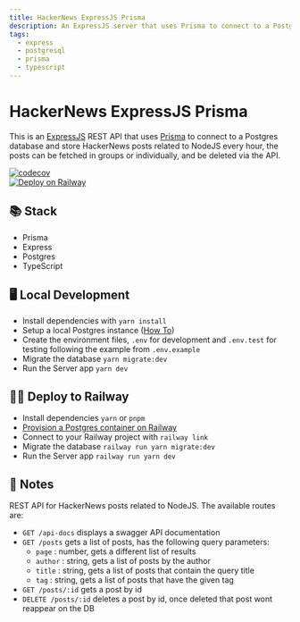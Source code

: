 ```yaml
---
title: HackerNews ExpressJS Prisma
description: An ExpressJS server that uses Prisma to connect to a PostgreSQL database
tags:
  - express
  - postgresql
  - prisma
  - typescript
---
```


# HackerNews ExpressJS Prisma

This is an [ExpressJS](https://expressjs.com/) REST API that uses [Prisma](https://www.prisma.io/) to connect to a Postgres database and store HackerNews posts related to NodeJS every hour, the posts can be fetched in groups or individually, and be deleted via the API.

[![codecov](https://codecov.io/gh/MatiasAgelvis/expressjs-prisma/branch/main/graph/badge.svg?token=7OESZNZ04T)](https://codecov.io/gh/MatiasAgelvis/expressjs-prisma)  
[![Deploy on Railway](https://railway.app/button.svg)](https://railway.app/new/template/LqCw_O)

## 📚 Stack

- Prisma
- Express
- Postgres
- TypeScript

## 🖥 Local Development

- Install dependencies with `yarn install`
- Setup a local Postgres instance ([How To](https://www.prisma.io/dataguide/postgresql/setting-up-a-local-postgresql-database))
- Create the environment files, `.env` for development and `.env.test` for testing following the example from `.env.example`
- Migrate the database `yarn migrate:dev`
- Run the Server app `yarn dev`


## 💁‍♀️ Deploy to Railway

- Install dependencies `yarn` or `pnpm`
- [Provision a Postgres container on Railway](https://dev.new)
- Connect to your Railway project with `railway link`
- Migrate the database `railway run yarn migrate:dev`
- Run the Server app `railway run yarn dev`

## 📝 Notes

REST API for HackerNews posts related to NodeJS. The available routes are:

- `GET /api-docs` displays a swagger API documentation
- `GET /posts` gets a list of posts, has the following query parameters:
  - `page` : number, gets a different list of results
  - `author` : string, gets a list of posts by the author
  - `title` : string, gets a list of posts that contain the query title
  - `tag` : string, gets a list of posts that have the given tag
- `GET /posts/:id` gets a post by id
- `DELETE /posts/:id` deletes a post by id, once deleted that post wont reappear on the DB
